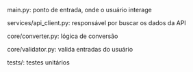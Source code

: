main.py: ponto de entrada, onde o usuário interage

services/api_client.py: responsável por buscar os dados da API

core/converter.py: lógica de conversão

core/validator.py: valida entradas do usuário

tests/: testes unitários
